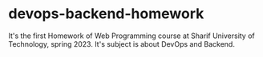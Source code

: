 # devops-backend-homework
It's the first Homework of Web Programming course at Sharif University of Technology, spring 2023. It's subject is about DevOps and Backend.
